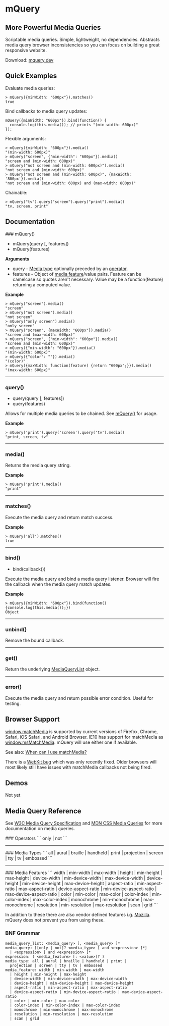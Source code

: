 # mQuery

## More Powerful Media Queries

Scriptable media queries. Simple, lightweight, no dependencies. Abstracts media query browser inconsistencies so you can focus on building a great responsive website.

Download: [mquery dev](https://raw.github.com/twobit/mquery/master/build/mquery.js)

## Quick Examples

Evaluate media queries:

```
> mQuery({minWidth: "600px"}).matches()
true
```

Bind callbacks to media query updates:

```
mQuery({minWidth: "600px"}).bind(function() {
  console.log(this.media()); // prints "(min-width: 600px)"
});
```

Flexible arguments:

```
> mQuery({minWidth: "600px"}).media()
"(min-width: 600px)"
> mQuery("screen", {"min-width": "600px"}).media()
"screen and (min-width: 600px)"
> mQuery("not screen and (min-width: 600px)").media()
"not screen and (min-width: 600px)"
> mQuery("not screen and (min-width: 600px)", {maxWidth: '800px'}).media()
"not screen and (min-width: 600px) and (max-width: 800px)"
```

Chainable:

```
> mQuery("tv").query("screen").query("print").media()
"tv, screen, print"
```

## Documentation

<a name="mQuery" />
### mQuery()

 * mQuery(query [, features])
 * mQuery(features)

__Arguments__

 * query - [Media type](#media_types) optionally preceded by an [operator](#operators).
 * features - Object of [media feature](#media_features)/value pairs. Feature can be camelcase so quotes aren't necessary. Value may be a function(feature) returning a computed value.

__Example__

```
> mQuery("screen").media()
"screen"
> mQuery("not screen").media()
"not screen"
> mQuery("only screen").media()
"only screen"
> mQuery("screen", {maxWidth: "600px"}).media()
"screen and (max-width: 600px)"
> mQuery("screen", {"min-width": "600px"}).media()
"screen and (min-width: 600px)"
> mQuery({"min-width": "600px"}).media()
"(min-width: 600px)"
> mQuery({"color": ""}).media()
"(color)"
> mQuery({maxWidth: function(feature) {return "600px";}}).media()
"(max-width: 600px)"
```

---------------------------------------

### query()

 * query(query [, features])
 * query(features)

Allows for multiple media queries to be chained. See [mQuery()](#mQuery) for usage.

__Example__

```
> mQuery('print').query('screen').query('tv').media()
"print, screen, tv"
```

---------------------------------------

### media()

Returns the media query string.

__Example__

```
> mQuery('print').media()
"print"
```

---------------------------------------

### matches()

Execute the media query and return match success.

__Example__

```
> mQuery('all').matches()
true
```

---------------------------------------

### bind()

 * bind(callback())

Execute the media query and bind a media query listener. Browser will fire the callback when the media query match updates.

__Example__

```
> mQuery({minWidth: "600px"}).bind(function() {console.log(this.media());})
Object
```

---------------------------------------

### unbind()

Remove the bound callback.

---------------------------------------

### get()

Return the underlying [MediaQueryList](https://developer.mozilla.org/en/DOM/MediaQueryList) object.

---------------------------------------

### error()

Execute the media query and return possible error condition. Useful for testing.

## Browser Support

[window.matchMedia](https://developer.mozilla.org/en/DOM/window.matchMedia) is supported by current versions of Firefox, Chrome, Safari, iOS Safari, and Android Browser. IE10 has support for matchMedia as [window.msMatchMedia](http://msdn.microsoft.com/en-us/library/windows/apps/hh453838.aspx). mQuery will use either one if available.

See also: [When can I use matchMedia?](http://caniuse.com/matchmedia)

There is a [WebKit bug](https://bugs.webkit.org/show_bug.cgi?id=75903) which was only recently fixed. Older browsers will most likely still have issues with matchMedia callbacks not being fired.

## Demos

Not yet

## Media Query Reference

See [W3C Media Query Specification](http://www.w3.org/TR/css3-mediaqueries/) and [MDN CSS Media Queries](https://developer.mozilla.org/En/CSS/Media_queries) for more documentation on media queries.

<a name="operators" />
### Operators
```
only | not
```

---------------------------------------

<a name="media_types" />
### Media Types
```
all | aural | braille | handheld | print | projection | screen | tty | tv | embossed
```

---------------------------------------

<a name="media_features" />
### Media Features
```
width | min-width | max-width
  | height | min-height | max-height
  | device-width | min-device-width | max-device-width
  | device-height | min-device-height | max-device-height
  | aspect-ratio | min-aspect-ratio | max-aspect-ratio
  | device-aspect-ratio | min-device-aspect-ratio | max-device-aspect-ratio
  | color | min-color | max-color
  | color-index | min-color-index | max-color-index
  | monochrome | min-monochrome | max-monochrome
  | resolution | min-resolution | max-resolution
  | scan | grid
```

In addition to these there are also vendor defined features i.g. [Mozilla](https://developer.mozilla.org/En/CSS/Media_queries#Mozilla-specific_media_features). mQuery does not prevent you from using these.

### BNF Grammar
```
media_query_list: <media_query> [, <media_query> ]*
media_query: [[only | not]? <media_type> [ and <expression> ]*]
  | <expression> [ and <expression> ]*
expression: ( <media_feature> [: <value>]? )
media_type: all | aural | braille | handheld | print |
  projection | screen | tty | tv | embossed
media_feature: width | min-width | max-width
  | height | min-height | max-height
  | device-width | min-device-width | max-device-width
  | device-height | min-device-height | max-device-height
  | aspect-ratio | min-aspect-ratio | max-aspect-ratio
  | device-aspect-ratio | min-device-aspect-ratio | max-device-aspect-ratio
  | color | min-color | max-color
  | color-index | min-color-index | max-color-index
  | monochrome | min-monochrome | max-monochrome
  | resolution | min-resolution | max-resolution
  | scan | grid
```
